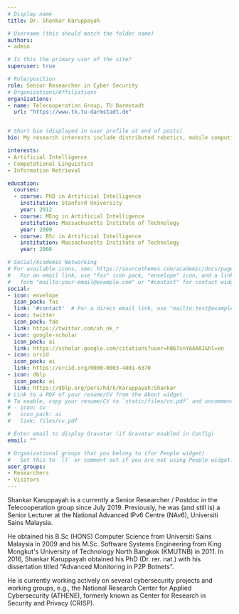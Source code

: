 ```yaml
---
# Display name
title: Dr. Shankar Karuppayah

# Username (this should match the folder name)
authors:
- admin

# Is this the primary user of the site?
superuser: true

# Role/position
role: Senior Researcher in Cyber Security
# Organizations/Affiliations
organizations:
- name: Telecooperation Group, TU Darmstadt
  url: "https://www.tk.tu-darmstadt.de"


# Short bio (displayed in user profile at end of posts)
bio: My research interests include distributed robotics, mobile computing and programmable matter.

interests:
- Artificial Intelligence
- Computational Linguistics
- Information Retrieval

education:
  courses:
  - course: PhD in Artificial Intelligence
    institution: Stanford University
    year: 2012
  - course: MEng in Artificial Intelligence
    institution: Massachusetts Institute of Technology
    year: 2009
  - course: BSc in Artificial Intelligence
    institution: Massachusetts Institute of Technology
    year: 2008

# Social/Academic Networking
# For available icons, see: https://sourcethemes.com/academic/docs/page-builder/#icons
#   For an email link, use "fas" icon pack, "envelope" icon, and a link in the
#   form "mailto:your-email@example.com" or "#contact" for contact widget.
social:
- icon: envelope
  icon_pack: fas
  link: '#contact'  # For a direct email link, use "mailto:test@example.org".
- icon: twitter
  icon_pack: fab
  link: https://twitter.com/sh_nk_r
- icon: google-scholar
  icon_pack: ai
  link: https://scholar.google.com/citations?user=hB67snYAAAAJ&hl=en
- icon: orcid
  icon_pack: ai
  link: https://orcid.org/0000-0003-4801-6370
- icon: dblp
  icon_pack: ai
  link: https://dblp.org/pers/hd/k/Karuppayah:Shankar
# Link to a PDF of your resume/CV from the About widget.
# To enable, copy your resume/CV to `static/files/cv.pdf` and uncomment the lines below.
# - icon: cv
#   icon_pack: ai
#   link: files/cv.pdf

# Enter email to display Gravatar (if Gravatar enabled in Config)
email: ""

# Organizational groups that you belong to (for People widget)
#   Set this to `[]` or comment out if you are not using People widget.
user_groups:
- Researchers
- Visitors
---
```


Shankar Karuppayah is a currently a Senior Researcher / Postdoc in the Telecooperation group since July 2019. 
Previously, he was (and still is) a Senior Lecturer at the National Advanced IPv6 Centre (NAv6), Universiti Sains
 Malaysia. 
 
He obtained his B.Sc (HONS) Computer Science from Universiti Sains Malaysia in 2009 and his M.Sc. Software Systems
 Engineering from King Mongkut's University of Technology North Bangkok (KMUTNB) in 2011. In 2016, Shankar Karuppayah
obtained his PhD (Dr. rer. nat.) with his dissertation titled “Advanced Monitoring in P2P Botnets”. 

He is currently working actively on several cybersecurity projects and working groups, e.g., the National Research
 Center for Applied Cybersecurity (ATHENE), formerly known as Center for Research in Security and Privacy (CRISP).
